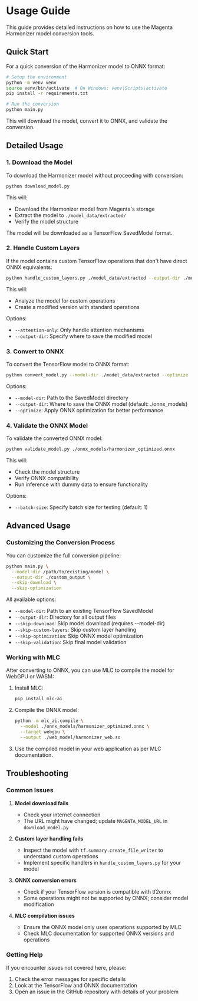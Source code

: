 # Usage Guide

This guide provides detailed instructions on how to use the Magenta Harmonizer model conversion tools.

## Quick Start

For a quick conversion of the Harmonizer model to ONNX format:

```bash
# Setup the environment
python -m venv venv
source venv/bin/activate  # On Windows: venv\Scripts\activate
pip install -r requirements.txt

# Run the conversion
python main.py
```

This will download the model, convert it to ONNX, and validate the conversion.

## Detailed Usage

### 1. Download the Model

To download the Harmonizer model without proceeding with conversion:

```bash
python download_model.py
```

This will:
- Download the Harmonizer model from Magenta's storage
- Extract the model to `./model_data/extracted/`
- Verify the model structure

The model will be downloaded as a TensorFlow SavedModel format.

### 2. Handle Custom Layers

If the model contains custom TensorFlow operations that don't have direct ONNX equivalents:

```bash
python handle_custom_layers.py ./model_data/extracted --output-dir ./modified_model
```

This will:
- Analyze the model for custom operations
- Create a modified version with standard operations

Options:
- `--attention-only`: Only handle attention mechanisms
- `--output-dir`: Specify where to save the modified model

### 3. Convert to ONNX

To convert the TensorFlow model to ONNX format:

```bash
python convert_model.py --model-dir ./model_data/extracted --optimize
```

Options:
- `--model-dir`: Path to the SavedModel directory
- `--output-dir`: Where to save the ONNX model (default: ./onnx_models)
- `--optimize`: Apply ONNX optimization for better performance

### 4. Validate the ONNX Model

To validate the converted ONNX model:

```bash
python validate_model.py ./onnx_models/harmonizer_optimized.onnx
```

This will:
- Check the model structure
- Verify ONNX compatibility
- Run inference with dummy data to ensure functionality

Options:
- `--batch-size`: Specify batch size for testing (default: 1)

## Advanced Usage

### Customizing the Conversion Process

You can customize the full conversion pipeline:

```bash
python main.py \
  --model-dir /path/to/existing/model \
  --output-dir ./custom_output \
  --skip-download \
  --skip-optimization
```

All available options:
- `--model-dir`: Path to an existing TensorFlow SavedModel
- `--output-dir`: Directory for all output files
- `--skip-download`: Skip model download (requires --model-dir)
- `--skip-custom-layers`: Skip custom layer handling
- `--skip-optimization`: Skip ONNX model optimization
- `--skip-validation`: Skip final model validation

### Working with MLC

After converting to ONNX, you can use MLC to compile the model for WebGPU or WASM:

1. Install MLC:
   ```bash
   pip install mlc-ai
   ```

2. Compile the ONNX model:
   ```bash
   python -m mlc_ai.compile \
     --model ./onnx_models/harmonizer_optimized.onnx \
     --target webgpu \
     --output ./web_model/harmonizer_web.so
   ```

3. Use the compiled model in your web application as per MLC documentation.

## Troubleshooting

### Common Issues

1. **Model download fails**
   - Check your internet connection
   - The URL might have changed; update `MAGENTA_MODEL_URL` in `download_model.py`

2. **Custom layer handling fails**
   - Inspect the model with `tf.summary.create_file_writer` to understand custom operations
   - Implement specific handlers in `handle_custom_layers.py` for your model

3. **ONNX conversion errors**
   - Check if your TensorFlow version is compatible with tf2onnx
   - Some operations might not be supported by ONNX; consider model modification

4. **MLC compilation issues**
   - Ensure the ONNX model only uses operations supported by MLC
   - Check MLC documentation for supported ONNX versions and operations

### Getting Help

If you encounter issues not covered here, please:
1. Check the error messages for specific details
2. Look at the TensorFlow and ONNX documentation
3. Open an issue in the GitHub repository with details of your problem